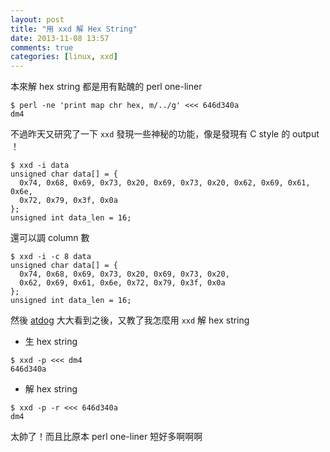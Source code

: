 ```yaml
---
layout: post
title: "用 xxd 解 Hex String"
date: 2013-11-08 13:57
comments: true
categories: [linux, xxd]
---
```


本來解 hex string 都是用有點醜的 perl one-liner

```
$ perl -ne 'print map chr hex, m/../g' <<< 646d340a
dm4
```

不過昨天又研究了一下 `xxd` 發現一些神秘的功能，像是發現有 C style 的 output ！

```
$ xxd -i data
unsigned char data[] = {
  0x74, 0x68, 0x69, 0x73, 0x20, 0x69, 0x73, 0x20, 0x62, 0x69, 0x61, 0x6e,
  0x72, 0x79, 0x3f, 0x0a
};
unsigned int data_len = 16;
```

還可以調 column 數

```
$ xxd -i -c 8 data
unsigned char data[] = {
  0x74, 0x68, 0x69, 0x73, 0x20, 0x69, 0x73, 0x20,
  0x62, 0x69, 0x61, 0x6e, 0x72, 0x79, 0x3f, 0x0a
};
unsigned int data_len = 16;
```

然後 [atdog](http://blog.atdog.org) 大大看到之後，又教了我怎麼用 `xxd` 解 hex string

- 生 hex string

```
$ xxd -p <<< dm4
646d340a
```

- 解 hex string

```
$ xxd -p -r <<< 646d340a
dm4
```

太帥了！而且比原本 perl one-liner 短好多啊啊啊
